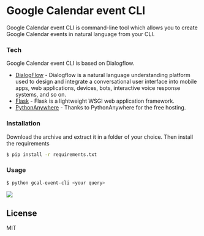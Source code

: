 # Google Calendar event CLI

Google Calendar event CLI is command-line tool which allows you to create Google Calendar events in natural language from your CLI.

### Tech

Google Calendar event CLI is based on Dialogflow.

* [DialogFlow](https://cloud.google.com/dialogflow) - Dialogflow is a natural language understanding platform used to design and integrate a conversational user interface into mobile apps, web applications, devices, bots, interactive voice response systems, and so on.
* [Flask](https://flask.palletsprojects.com/) - Flask is a lightweight WSGI web application framework.
* [PythonAnywhere](https://www.pythonanywhere.com/) - Thanks to PythonAnywhere for the free hosting.

### Installation

Download the archive and extract it in a folder of your choice.
Then install the requirements
```sh
$ pip install -r requirements.txt
```

### Usage

```sh
$ python gcal-event-cli <your query>
```

![](https://imgur.com/7NxieAw)

License
----

MIT

